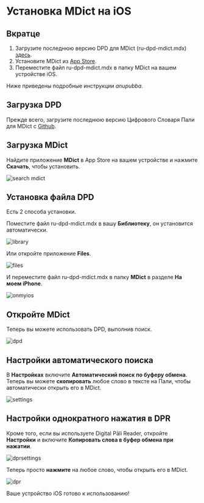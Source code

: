 # Установка MDict на iOS

## Вкратце

1. Загрузите последнюю версию DPD для MDict (ru-dpd-mdict.mdx) [здесь](https://github.com/sasanarakkha/dpd-db-sbs/releases/latest/).
2. Установите MDict из [App Store](https://apps.apple.com/us/app/mdict-ad/id894362875).
3. Переместите файл ru-dpd-mdict.mdx в папку MDict на вашем устройстве iOS.

Ниже приведены подробные инструкции *anupubba*.

## Загрузка DPD

Прежде всего, загрузите последнюю версию Цифрового Словаря Пали для MDict с [Github](https://github.com/sasanarakkha/dpd-db-sbs/releases/latest/).

## Загрузка MDict

Найдите приложение **MDict** в App Store на вашем устройстве и нажмите **Скачать**, чтобы установить.

![search mdict](../pics/ios/1search_mdict.JPG)

## Установка файла DPD

Есть 2 способа установки.

Поместите файл ru-dpd-mdict.mdx в вашу **Библиотеку**, он установится автоматически.

![library](../pics/ios/2library.JPG)

Или откройте приложение **Files**.

![files](../pics/ios/3files.JPG)

И переместите файл ru-dpd-mdict.mdx в папку **MDict** в разделе **На моем iPhone**.

![onmyios](../pics/ios/4onmyios.JPG)

## Откройте MDict

Теперь вы можете использовать DPD, выполнив поиск.

![dpd](../pics/ios/5dpd.JPG)

## Настройки автоматического поиска

В **Настройках** включите **Автоматический поиск по буферу обмена**. Теперь вы можете **скопировать** любое слово в тексте на Пали, чтобы автоматически открыть его в MDict.

![settings](../pics/ios/6settings.JPG)

## Настройки однократного нажатия в DPR

Кроме того, если вы используете Digital Pāli Reader, откройте **Настройки** и включите **Копировать слова в буфер обмена при нажатии**.

![dprsettings](../pics/ios/7dprsettings.png)

Теперь просто **нажмите** на любое слово, чтобы открыть его в MDict.

![dpr](../pics/ios/8dpr.JPG)

Ваше устройство iOS готово к использованию!